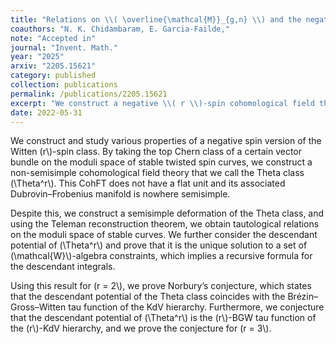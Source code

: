 ```yaml
---
title: "Relations on \\( \overline{\mathcal{M}}_{g,n} \\) and the negative \\( r \\)-spin Witten conjecture"
coauthors: "N. K. Chidambaram, E. Garcia-Failde,"
note: "Accepted in"
journal: "Invent. Math."
year: "2025"
arxiv: "2205.15621"
category: published
collection: publications
permalink: /publications/2205.15621
excerpt: "We construct a negative \\( r \\)-spin cohomological field theory, the \\( \Theta^r \\)-class, prove topological recursion and W-constraints, and derive tautological relations via Teleman's classification."
date: 2022-05-31
---
```


We construct and study various properties of a negative spin version of the Witten \(r\\)-spin class. By taking the top Chern class of a certain vector bundle on the moduli space of stable twisted spin curves, we construct a non-semisimple cohomological field theory that we call the Theta class \(\\Theta^r\\). This CohFT does not have a flat unit and its associated Dubrovin–Frobenius manifold is nowhere semisimple.

Despite this, we construct a semisimple deformation of the Theta class, and using the Teleman reconstruction theorem, we obtain tautological relations on the moduli space of stable curves. We further consider the descendant potential of \(\\Theta^r\\) and prove that it is the unique solution to a set of \(\\mathcal{W}\\)-algebra constraints, which implies a recursive formula for the descendant integrals.

Using this result for \(r = 2\\), we prove Norbury’s conjecture, which states that the descendant potential of the Theta class coincides with the Brézin–Gross–Witten tau function of the KdV hierarchy. Furthermore, we conjecture that the descendant potential of \(\\Theta^r\\) is the \(r\\)-BGW tau function of the \(r\\)-KdV hierarchy, and we prove the conjecture for \(r = 3\\).